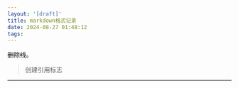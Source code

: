 ```yaml
---
layout: '[draft]'
title: markdown格式记录
date: 2024-08-27 01:48:12
tags:
---
```

<s>删除线</s>。 
> 创建引用标志
<hr>